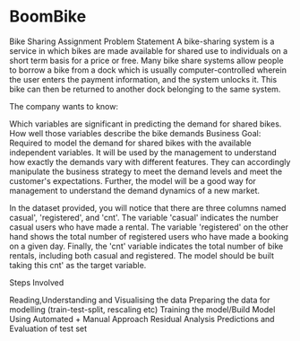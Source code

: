 # BoomBike

Bike Sharing Assignment
Problem Statement
A bike-sharing system is a service in which bikes are made available for shared use to individuals on a short term basis for a price or free. Many bike share systems allow people to borrow a bike from a dock which is usually computer-controlled wherein the user enters the payment information, and the system unlocks it. This bike can then be returned to another dock belonging to the same system.

The company wants to know:

Which variables are significant in predicting the demand for shared bikes.
How well those variables describe the bike demands
Business Goal:
Required to model the demand for shared bikes with the available independent variables. It will be used by the management to understand how exactly the demands vary with different features. They can accordingly manipulate the business strategy to meet the demand levels and meet the customer's expectations. Further, the model will be a good way for management to understand the demand dynamics of a new market.

In the dataset provided, you will notice that there are three columns named casual', 'registered', and 'cnt'. The variable 'casual' indicates the number casual users who have made a rental. The variable 'registered' on the other hand shows the total number of registered users who have made a booking on a given day. Finally, the 'cnt' variable indicates the total number of bike rentals, including both casual and registered. The model should be built taking this cnt' as the target variable.

Steps Involved

Reading,Understanding and Visualising the data
Preparing the data for modelling (train-test-split, rescaling etc)
Training the model/Build Model Using Automated + Manual Approach
Residual Analysis
Predictions and Evaluation of test set
